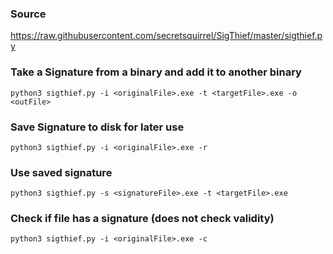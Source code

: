 ### Source
https://raw.githubusercontent.com/secretsquirrel/SigThief/master/sigthief.py  

### Take a Signature from a binary and add it to another binary
```
python3 sigthief.py -i <originalFile>.exe -t <targetFile>.exe -o <outFile>
```

### Save Signature to disk for later use
```
python3 sigthief.py -i <originalFile>.exe -r
```

### Use saved signature
```
python3 sigthief.py -s <signatureFile>.exe -t <targetFile>.exe
```

### Check if file has a signature (does not check validity)
```
python3 sigthief.py -i <originalFile>.exe -c
```

